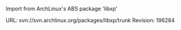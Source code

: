Import from ArchLinux's ABS package 'libxp'

URL: svn://svn.archlinux.org/packages/libxp/trunk
Revision: 196284
